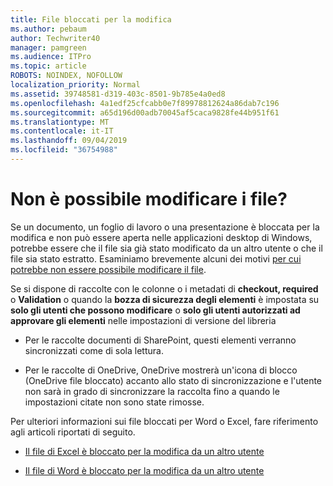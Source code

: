 ```yaml
---
title: File bloccati per la modifica
ms.author: pebaum
author: Techwriter40
manager: pamgreen
ms.audience: ITPro
ms.topic: article
ROBOTS: NOINDEX, NOFOLLOW
localization_priority: Normal
ms.assetid: 39748581-d319-403c-8501-9b785e4a0ed8
ms.openlocfilehash: 4a1edf25cfcabb0e7f89978812624a86dab7c196
ms.sourcegitcommit: a65d196d00adb70045af5caca9828fe44b951f61
ms.translationtype: MT
ms.contentlocale: it-IT
ms.lasthandoff: 09/04/2019
ms.locfileid: "36754988"
---
```

# <a name="cant-edit-files"></a>Non è possibile modificare i file? 

Se un documento, un foglio di lavoro o una presentazione è bloccata per la modifica e non può essere aperta nelle applicazioni desktop di Windows, potrebbe essere che il file sia già stato modificato da un altro utente o che il file sia stato estratto. Esaminiamo brevemente alcuni dei motivi [per cui potrebbe non essere possibile modificare il file](https://support.office.com/article/why-can-t-i-edit-this-file-97315f48-aa5e-49d3-a4ae-a14b73daf87b).

Se si dispone di raccolte con le colonne o i metadati di **checkout, required** o **Validation** o quando la **bozza di sicurezza degli elementi** è impostata su **solo gli utenti che possono modificare** o **solo gli utenti autorizzati ad approvare gli elementi** nelle impostazioni di versione del libreria

- Per le raccolte documenti di SharePoint, questi elementi verranno sincronizzati come di sola lettura.

- Per le raccolte di OneDrive, OneDrive mostrerà un'icona di blocco (OneDrive file bloccato) accanto allo stato di sincronizzazione e l'utente non sarà in grado di sincronizzare la raccolta fino a quando le impostazioni citate non sono state rimosse. 

Per ulteriori informazioni sui file bloccati per Word o Excel, fare riferimento agli articoli riportati di seguito.

- [Il file di Excel è bloccato per la modifica da un altro utente](https://support.office.com/article/Excel-file-is-locked-for-editing-by-another-user-6fa93887-2c2c-45f0-abcc-31b04aed68b3)

- [Il file di Word è bloccato per la modifica da un altro utente](https://support.microsoft.com/help/313472/the-document-is-locked-for-editing-by-another-user-error-message-when)